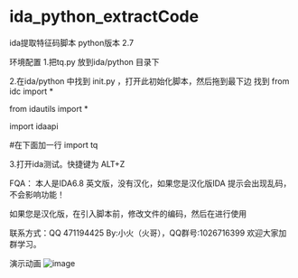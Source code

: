 # ida_python_extractCode
ida提取特征码脚本
python版本 2.7

环境配置
1.把tq.py 放到ida/python 目录下

2.在ida/python 中找到 init.py ，打开此初始化脚本，然后拖到最下边 找到 
  from idc      import *
  
  from idautils import *
  
  import idaapi
  
  #在下面加一行 
  import tq

3.打开ida测试。快捷键为 ALT+Z

FQA：
  本人是IDA6.8 英文版，没有汉化，如果您是汉化版IDA 提示会出现乱码，不会影响功能！
  
  如果您是汉化版，在引入脚本前，修改文件的编码，然后在进行使用
  

联系方式：QQ 471194425 By:小火（火哥），QQ群号:1026716399 欢迎大家加群学习。


演示动画
![image](http://www.heiwuxs.cn/gif/ida_demo.gif?raw=true)
